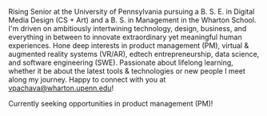 Rising Senior at the University of Pennsylvania pursuing a B. S. E. in Digital Media Design (CS + Art) and a B. S. in Management in the Wharton School.
I'm driven on ambitiously intertwining technology, design, business, and everything in between to innovate extraordinary yet meaningful human experiences. 
Hone deep interests in product management (PM), virtual & augmented reality systems (VR/AR), edtech entrepreneurship, data science, and software engineering (SWE). 
Passionate about lifelong learning, whether it be about the latest tools & technologies or new people I meet along my journey. 
Happy to connect with you at vpachava@wharton.upenn.edu!

Currently seeking opportunities in product management (PM)!
